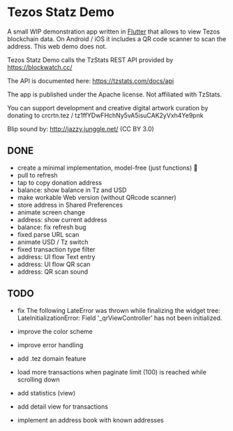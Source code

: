 # Tezos Statz Demo

A small WIP demonstration app written in [Flutter](https://flutter.dev/) that allows to view Tezos blockchain data.
On Android / iOS it includes a QR code scanner to scan the address. This web demo does not.

Tezos Statz Demo calls the TzStats REST API provided by https://blockwatch.cc/

The API is documented here: https://tzstats.com/docs/api

The app is published under the Apache license. Not affiliated with TzStats. 

You can support development and creative digital artwork curation by donating to crcrtn.tez / 
tz1ffYDwFHchNy5vA5isuCAK2yVxh4Ye9pnk 

Blip sound by: http://jazzy.junggle.net/ (CC BY 3.0)

## DONE

- create a minimal implementation, model-free (just functions) 🤯
- pull to refresh
- tap to copy donation address  
- balance: show balance in Tz and USD
- make workable Web version (without QRcode scanner)
- store address in Shared Preferences
- animate screen change
- address: show current address
- balance: fix refresh bug
- fixed parse URL scan
- animate USD / Tz switch
- fixed transaction type filter
- address: UI flow Text entry
- address: UI flow QR scan
- address: QR scan sound

## TODO

- fix The following LateError was thrown while finalizing the widget tree:
LateInitializationError: Field '_qrViewController' has not been initialized.
  
- improve the color scheme
- improve error handling 
- add .tez domain feature 
- load more transactions when paginate limit (100) is reached while scrolling down
- add statistics (view) 
- add detail view for transactions
- implement an address book with known addresses 
